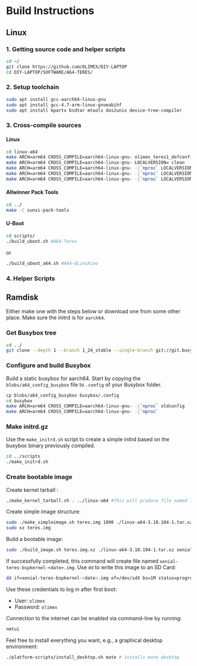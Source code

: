 # Build Instructions

## Linux

### 1. Getting source code and helper scripts
```bash
cd ~/
git clone https://github.com/OLIMEX/DIY-LAPTOP
cd DIY-LAPTOP/SOFTWARE/A64-TERES/
```
### 2. Setup toolchain
```bash
sudo apt install gcc-aarch64-linux-gnu
sudo apt install gcc-4.7-arm-linux-gnueabihf
sudo apt install kpartx bsdtar mtools dos2unix device-tree-compiler
```

### 3. Cross-compile sources

#### Linux
```bash
cd linux-a64
make ARCH=arm64 CROSS_COMPILE=aarch64-linux-gnu- olimex_teres1_defconfig
make ARCH=arm64 CROSS_COMPILE=aarch64-linux-gnu- LOCALVERSION= clean
make ARCH=arm64 CROSS_COMPILE=aarch64-linux-gnu- -j`nproc` LOCALVERSION= Image
make ARCH=arm64 CROSS_COMPILE=aarch64-linux-gnu- -j`nproc` LOCALVERSION= modules
make ARCH=arm64 CROSS_COMPILE=aarch64-linux-gnu- -j`nproc` LOCALVERSION= modules_install  INSTALL_MOD_PATH=out INSTALL_MOD_STRIP=1
```

#### Allwinner Pack Tools 
```bash
cd ../
make -C sunxi-pack-tools
```
#### U-Boot
```bash
cd scripts/
./build_uboot.sh #A64-Teres
```
or

```bash
./build_uboot_a64.sh #A64-OLinuXino
```

### 4. Helper Scripts

## Ramdisk
Either make one with the steps below or download one from some other place.
Make sure the initrd is for `aarch64`.

### Get Busybox tree
```bash
cd ../
git clone --depth 1 --branch 1_24_stable --single-branch git://git.busybox.net/busybox busybox
```

### Configure and build Busybox

Build a static busybox for aarch64. Start by copying the `blobs/a64_config_busybox`
file to `.config` of your Busybox folder.

```bash
cp blobs/a64_config_busybox busybox/.config
cd busybox 
make ARCH=arm64 CROSS_COMPILE=aarch64-linux-gnu- -j`nproc` oldconfig
make ARCH=arm64 CROSS_COMPILE=aarch64-linux-gnu- -j`nproc`
```

### Make initrd.gz
Use the `make_initrd.sh` script to create a simple initrd based on the busybox binary previously compiled.

```bash
cd ../scripts
./make_initrd.sh
```
### Create bootable image
Create kernel tarball :
```bash 
./make_kernel_tarball.sh . ../linux-a64 #This will produce file named linux-a64-xx.yy.zz.tar.xz 
```

Create simple image structure:
```bash
sudo ./make_simpleimage.sh teres.img 1000 ./linux-a64-3.10.104-1.tar.xz 
sudo xz teres.img
```

Build a bootable image:
```bash
sudo ./build_image.sh teres.img.xz ./linux-a64-3.10.104-1.tar.xz xenial
```

If successfully completed, this command will create file named `xenial-teres-bspkernel-<date>.img`.
Use `dd` to write this image to an SD Card:

```bash
dd if=xenial-teres-bspkernel-<date>.img of=/dev/sdX bs=1M status=progress
```

Use these credentials to log in after first boot:
- User: `olimex`
- Password: `olimex`

Connection to the internet can be enabled via command-line by running:
```bash
nmtui
```

Feel free to install everything you want, e.g., a graphical desktop environment: 
```bash
./platform-scripts/install_desktop.sh mate # installs mate desktop
```
